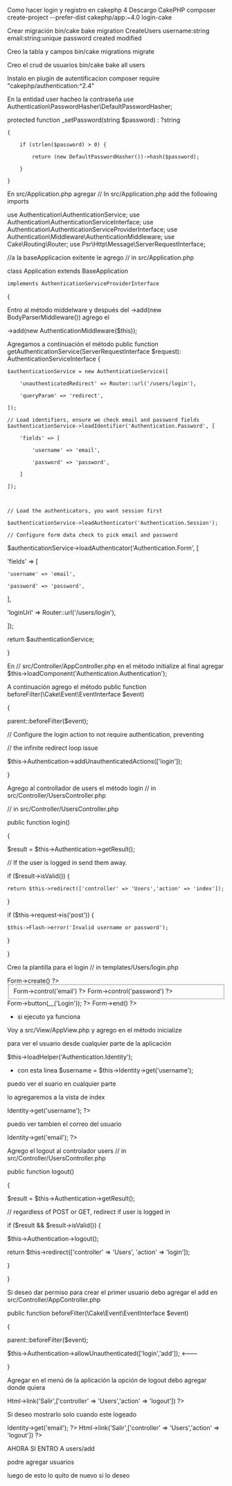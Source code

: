 Como hacer login y registro en cakephp 4
Descargo  CakePHP 
composer create-project --prefer-dist cakephp/app:~4.0 login-cake

Crear migración
bin/cake bake migration CreateUsers username:string email:string:unique password created modified 

Creo la tabla y campos
bin/cake migrations migrate

Creo el crud de usuarios
bin/cake bake all users

Instalo en plugin de autentificacion
composer require "cakephp/authentication:^2.4"

En la entidad user hacheo la contraseña
  use Authentication\PasswordHasher\DefaultPasswordHasher;

   protected function _setPassword(string $password) : ?string

    {

        if (strlen($password) > 0) {

            return (new DefaultPasswordHasher())->hash($password);

        }

    }

En src/Application.php agregar
// In src/Application.php add the following imports

use Authentication\AuthenticationService;
use Authentication\AuthenticationServiceInterface;
use Authentication\AuthenticationServiceProviderInterface;
use Authentication\Middleware\AuthenticationMiddleware;
use Cake\Routing\Router;
use Psr\Http\Message\ServerRequestInterface; 

//a la baseApplicacion exitente le agrego
// in src/Application.php

class Application extends BaseApplication

    implements AuthenticationServiceProviderInterface 

{

Entro al método middelware y después del
 ->add(new BodyParserMiddleware()) agrego el 

  ->add(new AuthenticationMiddleware($this));

Agregamos a continuación el método
public function getAuthenticationService(ServerRequestInterface $request): AuthenticationServiceInterface
{

    $authenticationService = new AuthenticationService([

        'unauthenticatedRedirect' => Router::url('/users/login'),

        'queryParam' => 'redirect',

    ]);

    // Load identifiers, ensure we check email and password fields
    $authenticationService->loadIdentifier('Authentication.Password', [

        'fields' => [

            'username' => 'email',

            'password' => 'password',

        ]

    ]);



    // Load the authenticators, you want session first

    $authenticationService->loadAuthenticator('Authentication.Session');

    // Configure form data check to pick email and password
$authenticationService->loadAuthenticator('Authentication.Form', [

'fields' => [

    'username' => 'email',

    'password' => 'password',

],

'loginUrl' => Router::url('/users/login'),

]);



return $authenticationService;

}

En // src/Controller/AppController.php
en el método initialize al final agregar 
$this->loadComponent('Authentication.Authentication');

A continuación agrego el método
public function beforeFilter(\Cake\Event\EventInterface $event)

{

parent::beforeFilter($event);

// Configure the login action to not require authentication, preventing

// the infinite redirect loop issue

$this->Authentication->addUnauthenticatedActions(['login']);

}



Agrego al controllador de users el método login
// in src/Controller/UsersController.php

// in src/Controller/UsersController.php



public function login()

{

$result = $this->Authentication->getResult();

// If the user is logged in send them away.

if ($result->isValid()) {

    return $this->redirect(['controller' => 'Users','action' => 'index']);

}

if ($this->request->is('post')) {

    $this->Flash->error('Invalid username or password');

}

}

Creo la plantilla para el login
// in templates/Users/login.php

<div class="users form content">

<?= $this->Form->create() ?>

<fieldset>

<legend><?= __('Please enter your email and password') ?></legend>

<?= $this->Form->control('email') ?>

<?= $this->Form->control('password') ?>

</fieldset>

<?= $this->Form->button(__('Login')); ?>

<?= $this->Form->end() ?>

</div>



* si ejecuto ya funciona


Voy a src/View/AppView.php
y agrego en el método inicialize

para ver el usuario desde cualquier parte de la aplicación



$this->loadHelper('Authentication.Identity');



- con esta linea $username = $this->Identity->get('username');

puedo ver el suario en cualquier parte 

lo agregaremos a la vista de index

<?= $username = $this->Identity->get('username'); ?>



puedo ver tambien el correo del usuario

<?= $username = $this->Identity->get('email'); ?>



Agrego el logout al controlador users
// in src/Controller/UsersController.php

public function logout()

{

$result = $this->Authentication->getResult();

// regardless of POST or GET, redirect if user is logged in

if ($result && $result->isValid()) {

$this->Authentication->logout();

return $this->redirect(['controller' => 'Users', 'action' => 'login']);

}

}

Si deseo dar permiso para crear el primer usuario
debo agregar el add en src/Controller/AppController.php



public function beforeFilter(\Cake\Event\EventInterface $event)

{

parent::beforeFilter($event);



$this->Authentication->allowUnauthenticated(['login','add']); <---

}

Agregar en el menú de la aplicación la opción de logout
debo agregar donde quiera 

<?= $this->Html->link('Salir',['controller' => 'Users','action' => 'logout']) ?>

Si deseo mostrarlo solo cuando este logeado
<?= $username = $this->Identity->get('email'); ?>

<?php if ($username){?>

<?= $this->Html->link('Salir',['controller' => 'Users','action' => 'logout']) ?>

<?php } ?>



AHORA SI ENTRO A users/add 

podre agregar usuarios

luego de esto lo quito de nuevo si lo deseo